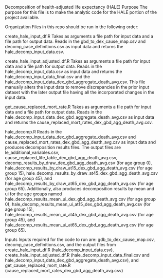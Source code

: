Decomposition of health-adjusted life expectancy (HALE)
Purpose
The purpose for this file is to make the analytic code for the HALE portion of the project available.

Organization
Files in this repo should be run in the following order:

create_hale_input_df.R
Takes as arguments a file path for input data and a file path for output data. Reads in the gbd_to_dex_cause_map.csv and decomp_case_definitions.csv as input data and returns the hale_decomp_input_data.csv.

create_hale_input_adjusted_df.R
Takes as arguments a file path for input data and a file path for output data. Reads in the hale_decomp_input_data.csv as input data and returns the hale_decomp_input_data_final.csv and the hale_decomp_input_data_dex_gbd_aggregate_death_avg.csv. This file manually alters the input data to remove discrepancies in the prior input dataset with the later output file having all the incorporated changes in the input data.

get_cause_replaced_mort_rate.R
Takes as arguments a file path for input data and a file path for output data. Reads in the hale_decomp_input_data_dex_gbd_aggregate_death_avg.csv as input data and returns the cause_replaced_mort_rates_dex_gbd_agg_death_avg.csv.

hale_decomp.R
Reads in the hale_decomp_input_data_dex_gbd_aggregate_death_avg.csv and cause_replaced_mort_rates_dex_gbd_agg_death_avg.csv as input data and produces decomposition results files. The output files are le_additional_variables.csv, cause_replaced_life_table_dex_gbd_agg_death_avg.csv, decomp_results_by_draw_dex_gbd_agg_death_avg.csv (for age group 0), hale_decomp_results_by_draw_at15_dex_gbd_agg_death_avg.csv (for age group 15), hale_decomp_results_by_draw_at45_dex_gbd_agg_death_avg.csv (for age group 45), and hale_decomp_results_by_draw_at65_dex_gbd_agg_death_avg.csv (for age group 65).
Additionally, also produces decomposition results by mean and ui for the age groups named hale_decomp_results_mean_ui_dex_gbd_agg_death_avg.csv (for age group 0), hale_decomp_results_mean_ui_at15_dex_gbd_agg_death_avg.csv (for age group 15), hale_decomp_results_mean_ui_at45_dex_gbd_agg_death_avg.csv (for age group 45), and hale_decomp_results_mean_ui_at65_dex_gbd_agg_death_avg.csv (for age group 65).



Inputs
Inputs required for the code to run are: gdb_to_dex_cause_map.csv, decomp_case_definitions.csv, and the output files from create_hale_input_df.R (hale_decomp_input_data.csv), create_hale_input_adjusted_df.R (hale_decomp_input_data_final.csv and hale_decomp_input_data_dex_gbd_aggregate_death_avg.csv), and get_cause_replaced_mort_rate.R (cause_replaced_mort_rates_dex_gbd_agg_death_avg.csv)
